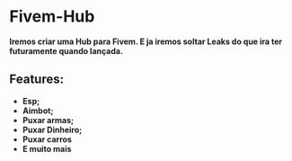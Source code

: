 # Fivem-Hub

**Iremos criar uma Hub para Fivem. E ja iremos soltar Leaks do que ira ter futuramente quando lançada.**

## Features:

- **Esp;**
- **Aimbot;**
- **Puxar armas;**
- **Puxar Dinheiro;**
- **Puxar carros**
- **E muito mais**



